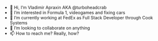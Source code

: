 - 👋 Hi, I’m Vladimir Apraxin AKA @turboheadcrab
- 👀 I’m interested in Formula 1, videogames and fixing cars
- 🌱 I’m currently working at FedEx as Full Stack Developer through Cook Systems
- 💞️ I’m looking to collaborate on anything
- 📫 How to reach me? Really, how?

<!---
turboheadcrab/turboheadcrab is a ✨ special ✨ repository because its `README.md` (this file) appears on your GitHub profile.
You can click the Preview link to take a look at your changes.
--->
